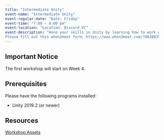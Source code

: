 ```yaml
---
title: "Intermediate Unity"
event-name: "Intermediate Unity"
event-regular-date: "Date: Friday"
event-time: "7:00 ~ 8:00 pm"
event-location: "Location: Discord VC"
event-description: "Hone your skills in Unity by learning how to work with more nuanced parts of the program, as well as learning quick ways to get around Unity after understanding the basics. In this workshop, we will have a mini quarter-long project where you can get your feet wet into making an actual game with premade assets provided to you by GameSpawn and by other resources.<br>
Please fill out this when2meet form: https://www.when2meet.com/?8838835-i61cc"
---
```

<div class="warning-box">
  <h2> Important Notice </h2>
  <p>The first workshop will start on Week 4.</p>
</div>

## Prerequisites
Please have the following programs installed:
- Unity 2019.2 (or newer)

## Resources
<a href="https://drive.google.com/drive/folders/1iBB66rpyEpwpB4z1jCrlbZBY17Nq_SVH?usp=sharing" class="btn-outlined-grey">Workshop Assets</a>